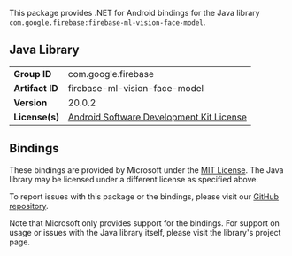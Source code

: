 This package provides .NET for Android bindings for the Java library `com.google.firebase:firebase-ml-vision-face-model`.

## Java Library

| | |
|-|-|
| **Group ID** | com.google.firebase |
| **Artifact ID** | firebase-ml-vision-face-model |
| **Version** | 20.0.2 |
| **License(s)** | [Android Software Development Kit License](https://developer.android.com/studio/terms.html) |

## Bindings

These bindings are provided by Microsoft under the [MIT License](https://opensource.org/licenses/MIT). The Java
library may be licensed under a different license as specified above.

To report issues with this package or the bindings, please visit our [GitHub repository](https://aka.ms/android-libraries).

Note that Microsoft only provides support for the bindings. For support on
usage or issues with the Java library itself, please visit the library's project page.
